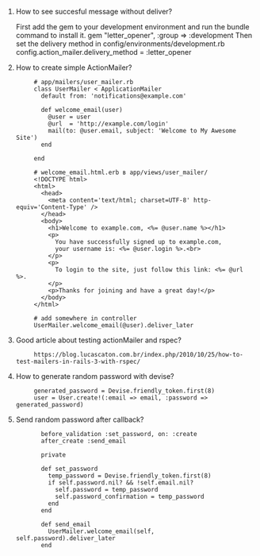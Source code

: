 1. How to see succesful message without deliver?
      
      First add the gem to your development environment and run the bundle command to install it.
            gem "letter_opener", :group => :development
      Then set the delivery method in config/environments/development.rb
            config.action_mailer.delivery_method = :letter_opener
2. How to create simple ActionMailer? 
      
            # app/mailers/user_mailer.rb
            class UserMailer < ApplicationMailer
              default from: 'notifications@example.com'

              def welcome_email(user)
                @user = user
                @url  = 'http://example.com/login'
                mail(to: @user.email, subject: 'Welcome to My Awesome Site')
              end

            end

            # welcome_email.html.erb в app/views/user_mailer/
            <!DOCTYPE html>
            <html>
              <head>
                <meta content='text/html; charset=UTF-8' http-equiv='Content-Type' />
              </head>
              <body>
                <h1>Welcome to example.com, <%= @user.name %></h1>
                <p>
                  You have successfully signed up to example.com,
                  your username is: <%= @user.login %>.<br>
                </p>
                <p>
                  To login to the site, just follow this link: <%= @url %>.
                </p>
                <p>Thanks for joining and have a great day!</p>
              </body>
            </html>

            # add somewhere in controller
            UserMailer.welcome_email(@user).deliver_later
3. Good article about testing actionMailer and rspec?
            
            https://blog.lucascaton.com.br/index.php/2010/10/25/how-to-test-mailers-in-rails-3-with-rspec/
4. How to generate random password with devise?
            
            generated_password = Devise.friendly_token.first(8)
            user = User.create!(:email => email, :password => generated_password)
5. Send random password after callback?
            
              before_validation :set_password, on: :create
              after_create :send_email

              private

              def set_password
                temp_password = Devise.friendly_token.first(8)
                if self.password.nil? && !self.email.nil?
                  self.password = temp_password
                  self.password_confirmation = temp_password
                end
              end

              def send_email
                UserMailer.welcome_email(self, self.password).deliver_later
              end
